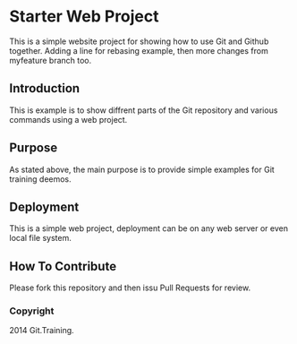 # Starter Web Project

This is a simple website project for showing how to use Git and Github together. Adding a line for rebasing example, then more changes from myfeature branch too.

## Introduction

This is example is to show diffrent parts of the Git repository and various commands using a web project.

## Purpose

As stated above, the main purpose is to provide simple examples for Git training deemos.

## Deployment

This is a simple web project, deployment can be on any web server or even local file system.

## How To Contribute

Please fork this repository and then issu Pull Requests for review.

### Copyright

2014 Git.Training.